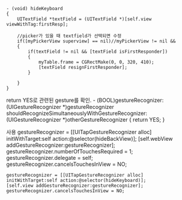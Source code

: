    	- (void) hideKeyboard 
	{
	    UITextField *textField = (UITextField *)[self.view viewWithTag:firstResp];
	
	    //picker가 있을 때 textfield가 선택되면 수정
	    if([myPickerView superview] == nil)//myPickerView != nil && 
	    {
	        if(textField != nil && [textField isFirstResponder])
	        {
	            myTable.frame = CGRectMake(0, 0, 320, 410); 
	            [textField resignFirstResponder];  
	        }
	        
	    }  
	}
    
return YES로 관련된 gesture를 확인. 
	- (BOOL)gestureRecognizer:(UIGestureRecognizer *)gestureRecognizer shouldRecognizeSimultaneouslyWithGestureRecognizer:(UIGestureRecognizer *)otherGestureRecognizer
	{
	    return YES;
	}

사용
    gestureRecognizer = [[UITapGestureRecognizer alloc] initWithTarget:self action:@selector(hideBackView)];
    [self.webView addGestureRecognizer:gestureRecognizer];
    gestureRecognizer.numberOfTouchesRequired = 1;
    gestureRecognizer.delegate = self;
    gestureRecognizer.cancelsTouchesInView = NO;
    
    gestureRecognizer = [[UITapGestureRecognizer alloc] initWithTarget:self action:@selector(hideKeyboard)];
    [self.view addGestureRecognizer:gestureRecognizer];
    gestureRecognizer.cancelsTouchesInView = NO;